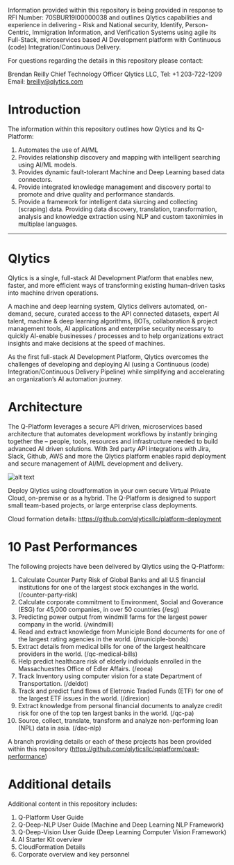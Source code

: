 Information provided within this repository is being provided in response to RFI Number: 70SBUR19I00000038 and outlines Qlytics capabilities and experience in delivering - Risk and National security, Identify, Person-Centric, Immigration Information, and Verification Systems using agile its Full-Stack, microservices based AI Development platform with Continuous (code) Integration/Continuous Delivery.

For questions regarding the details in this repository please contact:

Brendan Reilly
Chief Technology Officer
Qlytics LLC, 
Tel:  +1 203-722-1209 
Email:  breilly@qlytics.com

# Introduction
The information within this repository outlines how Qlytics and its Q-Platform: 

1. Automates the use of AI/ML
2. Provides relationship discovery and mapping with intelligent searching using AI/ML models.
3. Provides dynamic fault-tolerant Machine and Deep Learning based data connectors.
4. Provide integrated knowledge management and discovery portal to promote and drive quality and performance standards.
5. Provide a framework for intelligent data siurcing and collecting (scraping) data. Providing data discovery, translation, transformation, analysis and knowledge extraction using NLP and custom taxonimies in multiplae languages.

_________________________________________________________________________

# Qlytics
Qlytics is a single, full-stack AI Development Platform that enables new, faster, and more efficient ways of transforming existing human-driven tasks into machine driven operations.

A machine and deep learning system, Qlytics delivers automated, on-demand, secure, curated access to the API connected datasets, expert AI talent, machine & deep learning algorithms, BOTs, collaboration & project management tools, AI applications and enterprise security necessary to quickly AI-enable businesses / processes and to help organizations extract insights and make decisions at the speed of machines.

As the first full-stack AI Development Platform, Qlytics overcomes the challenges of developing and deploying AI (using a Continuous (code) Integration/Continuous Delivery Pipeline) while simplifying and accelerating an organization’s AI automation journey. 

# Architecture
The Q-Platform leverages a secure API driven, microservices based architecture that automates development workflows by instantly bringing together the – people, tools, resources and infrastructure needed to build advanced AI driven solutions. With 3rd party API integrations with Jira, Slack, Github, AWS and more the Qlytics platform enables rapid deployment and secure management of AI/ML development and delivery.

![alt text](https://github.com/qlyticsllc/qplatform/blob/master/Qlytics%20Platform%20Architecture.png)

Deploy Qlytics using cloudformation in your own secure Virtual Private Cloud, on-premise or as a hybrid. The Q-Platform is designed to support small team-based projects, or large enterprise class deployments.

Cloud formation details: https://github.com/qlyticsllc/platform-deployment

# 10 Past Performances
The following projects have been delivered by Qlytics using the Q-Platform:

1. Calculate Counter Party Risk of Global Banks and all U.S financial institutions for one of the largest stock exchanges in the world. (/counter-party-risk)
2. Calculate corporate commitment to Environment, Social and Goverance (ESG) for 45,000 companies, in over 50 countries (/esg)
3. Predicting power output from windmill farms for the largest power company in the world. (/windmill)
4. Read and extract knowledge from Municiple Bond documents for one of the largest rating agencies in the world. (/municiple-bonds)
5. Extract details from medical bills for one of the largest healthcare providers in the world. (/qc-medical-bills)
6. Help predict healthcare risk of elderly individuals enrolled in the Massachuesttes Office of Edler Affairs. (/eoea)
7. Track Inventory using computer vision for a state Department of Transportation. (/deldot)
8. Track and predict fund flows of Eletronic Traded Funds (ETF) for one of the largest ETF issues in the world. (/direxion)
9. Extract knowledge from personal financial documents to analyze credit risk for one of the top ten largest banks in the world. (/qc-pa)
10. Source, collect, translate, transform and analyze non-performing loan (NPL) data in asia. (/dac-nlp)

A branch providing details or each of these projects has been provided within this repository (https://github.com/qlyticsllc/qplatform/past-performance)

# Additional details 
Additional content in this repository includes:

1. Q-Platform User Guide
2. Q-Deep-NLP User Guide (Machine and Deep Learning NLP Framework)
3. Q-Deep-Vision User Guide (Deep Learning Computer Vision Framework)
4. AI Starter Kit overview
5. CloudFormation Details
6. Corporate overview and key personnel
